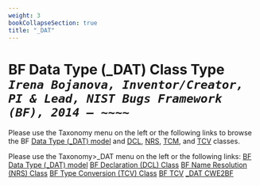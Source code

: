 ```yaml
---
weight: 3
bookCollapseSection: true
title: "_DAT"
---
```

# BF Data Type (_DAT) Class Type <br/> _`Irena Bojanova, Inventor/Creator, PI & Lead, NIST Bugs Framework (BF), 2014 – ~~~~`_

Please use the Taxonomy menu on the left or the following links to browse the BF [Data Type (_DAT) model](/BF/info/bf-classes/_dat/model/) and [DCL](/BF/info/bf-classes/_dat/dcl), [NRS](/BF/info/bf-classes/_dat/nrs), [TCM](/BF/info/bf-classes/_dat/tcm), and [TCV](/BF/info/bf-classes/_dat/tcv) classes.


Please use the Taxonomy>_DAT menu on the left or the following links:
[BF Data Type (_DAT) model](/BF/info/bf-classes/_dat/model/)
[BF Declaration (DCL) Class](/BF/info/bf-classes/_dat/dcl)
[BF Name Resolution (NRS) Class](/BF/info/bf-classes/_dat/nrs)
[BF Type Conversion (TCV) Class](/BF/info/bf-classes/_dat/tcm)
[BF TCV](/BF/info/bf-classes/_dat/tcv)
[_DAT CWE2BF](/BF/info/bf-classes/_dat/cwe2bf)